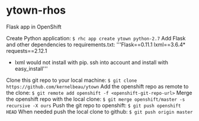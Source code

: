 # ytown-rhos
Flask app in OpenShift

Create Python application:
  `$ rhc app create ytown python-2.7`
Add Flask and other dependencies to requirements.txt:
  '''Flask==0.11.1
  lxml==3.6.4*
  requests==2.12.1
  * lxml would not install with pip. ssh into account and install with easy_install'''

Clone this git repo to your local machine:
  `$ git clone https://github.com/kernelbeau/ytown`
Add the openshift repo as remote to the clone:
  `$ git remote add openshift -f <openshift-git-repo-url>`
Merge the openshift repo with the local clone:
  `$ git merge openshift/master -s recursive -X ours`
Push the git repo to openshift:
  `$ git push openshift HEAD`
When needed push the local clone to github:
  `$ git push origin master`
